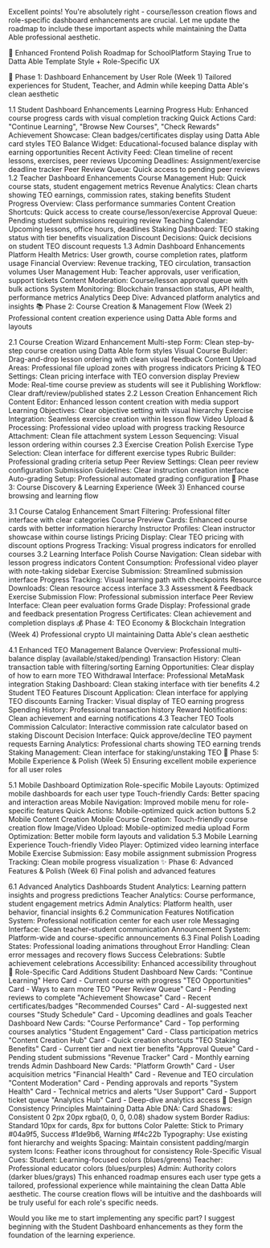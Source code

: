 Excellent points! You're absolutely right - course/lesson creation flows and role-specific dashboard enhancements are crucial. Let me update the roadmap to include these important aspects while maintaining the Datta Able professional aesthetic.

🎯 Enhanced Frontend Polish Roadmap for SchoolPlatform
Staying True to Datta Able Template Style + Role-Specific UX

🚀 Phase 1: Dashboard Enhancement by User Role (Week 1)
Tailored experiences for Student, Teacher, and Admin while keeping Datta Able's clean aesthetic

1.1 Student Dashboard Enhancements
Learning Progress Hub: Enhanced course progress cards with visual completion tracking
Quick Actions Card: "Continue Learning", "Browse New Courses", "Check Rewards"
Achievement Showcase: Clean badges/certificates display using Datta Able card styles
TEO Balance Widget: Educational-focused balance display with earning opportunities
Recent Activity Feed: Clean timeline of recent lessons, exercises, peer reviews
Upcoming Deadlines: Assignment/exercise deadline tracker
Peer Review Queue: Quick access to pending peer reviews
1.2 Teacher Dashboard Enhancements
Course Management Hub: Quick course stats, student engagement metrics
Revenue Analytics: Clean charts showing TEO earnings, commission rates, staking benefits
Student Progress Overview: Class performance summaries
Content Creation Shortcuts: Quick access to create course/lesson/exercise
Approval Queue: Pending student submissions requiring review
Teaching Calendar: Upcoming lessons, office hours, deadlines
Staking Dashboard: TEO staking status with tier benefits visualization
Discount Decisions: Quick decisions on student TEO discount requests
1.3 Admin Dashboard Enhancements
Platform Health Metrics: User growth, course completion rates, platform usage
Financial Overview: Revenue tracking, TEO circulation, transaction volumes
User Management Hub: Teacher approvals, user verification, support tickets
Content Moderation: Course/lesson approval queue with bulk actions
System Monitoring: Blockchain transaction status, API health, performance metrics
Analytics Deep Dive: Advanced platform analytics and insights
📚 Phase 2: Course Creation & Management Flow (Week 2)
Professional content creation experience using Datta Able forms and layouts

2.1 Course Creation Wizard Enhancement
Multi-step Form: Clean step-by-step course creation using Datta Able form styles
Visual Course Builder: Drag-and-drop lesson ordering with clean visual feedback
Content Upload Areas: Professional file upload zones with progress indicators
Pricing & TEO Settings: Clean pricing interface with TEO conversion display
Preview Mode: Real-time course preview as students will see it
Publishing Workflow: Clear draft/review/published states
2.2 Lesson Creation Enhancement
Rich Content Editor: Enhanced lesson content creation with media support
Learning Objectives: Clear objective setting with visual hierarchy
Exercise Integration: Seamless exercise creation within lesson flow
Video Upload & Processing: Professional video upload with progress tracking
Resource Attachment: Clean file attachment system
Lesson Sequencing: Visual lesson ordering within courses
2.3 Exercise Creation Polish
Exercise Type Selection: Clean interface for different exercise types
Rubric Builder: Professional grading criteria setup
Peer Review Settings: Clean peer review configuration
Submission Guidelines: Clear instruction creation interface
Auto-grading Setup: Professional automated grading configuration
🎨 Phase 3: Course Discovery & Learning Experience (Week 3)
Enhanced course browsing and learning flow

3.1 Course Catalog Enhancement
Smart Filtering: Professional filter interface with clear categories
Course Preview Cards: Enhanced course cards with better information hierarchy
Instructor Profiles: Clean instructor showcase within course listings
Pricing Display: Clear TEO pricing with discount options
Progress Tracking: Visual progress indicators for enrolled courses
3.2 Learning Interface Polish
Course Navigation: Clean sidebar with lesson progress indicators
Content Consumption: Professional video player with note-taking sidebar
Exercise Submission: Streamlined submission interface
Progress Tracking: Visual learning path with checkpoints
Resource Downloads: Clean resource access interface
3.3 Assessment & Feedback
Exercise Submission Flow: Professional submission interface
Peer Review Interface: Clean peer evaluation forms
Grade Display: Professional grade and feedback presentation
Progress Certificates: Clean achievement and completion displays
💰 Phase 4: TEO Economy & Blockchain Integration (Week 4)
Professional crypto UI maintaining Datta Able's clean aesthetic

4.1 Enhanced TEO Management
Balance Overview: Professional multi-balance display (available/staked/pending)
Transaction History: Clean transaction table with filtering/sorting
Earning Opportunities: Clear display of how to earn more TEO
Withdrawal Interface: Professional MetaMask integration
Staking Dashboard: Clean staking interface with tier benefits
4.2 Student TEO Features
Discount Application: Clean interface for applying TEO discounts
Earning Tracker: Visual display of TEO earning progress
Spending History: Professional transaction history
Reward Notifications: Clean achievement and earning notifications
4.3 Teacher TEO Tools
Commission Calculator: Interactive commission rate calculator based on staking
Discount Decision Interface: Quick approve/decline TEO payment requests
Earning Analytics: Professional charts showing TEO earning trends
Staking Management: Clean interface for staking/unstaking TEO
📱 Phase 5: Mobile Experience & Polish (Week 5)
Ensuring excellent mobile experience for all user roles

5.1 Mobile Dashboard Optimization
Role-specific Mobile Layouts: Optimized mobile dashboards for each user type
Touch-friendly Cards: Better spacing and interaction areas
Mobile Navigation: Improved mobile menu for role-specific features
Quick Actions: Mobile-optimized quick action buttons
5.2 Mobile Content Creation
Mobile Course Creation: Touch-friendly course creation flow
Image/Video Upload: Mobile-optimized media upload
Form Optimization: Better mobile form layouts and validation
5.3 Mobile Learning Experience
Touch-friendly Video Player: Optimized video learning interface
Mobile Exercise Submission: Easy mobile assignment submission
Progress Tracking: Clean mobile progress visualization
✨ Phase 6: Advanced Features & Polish (Week 6)
Final polish and advanced features

6.1 Advanced Analytics Dashboards
Student Analytics: Learning pattern insights and progress predictions
Teacher Analytics: Course performance, student engagement metrics
Admin Analytics: Platform health, user behavior, financial insights
6.2 Communication Features
Notification System: Professional notification center for each user role
Messaging Interface: Clean teacher-student communication
Announcement System: Platform-wide and course-specific announcements
6.3 Final Polish
Loading States: Professional loading animations throughout
Error Handling: Clean error messages and recovery flows
Success Celebrations: Subtle achievement celebrations
Accessibility: Enhanced accessibility throughout
🎯 Role-Specific Card Additions
Student Dashboard New Cards:
"Continue Learning" Hero Card - Current course with progress
"TEO Opportunities" Card - Ways to earn more TEO
"Peer Review Queue" Card - Pending reviews to complete
"Achievement Showcase" Card - Recent certificates/badges
"Recommended Courses" Card - AI-suggested next courses
"Study Schedule" Card - Upcoming deadlines and goals
Teacher Dashboard New Cards:
"Course Performance" Card - Top performing courses analytics
"Student Engagement" Card - Class participation metrics
"Content Creation Hub" Card - Quick creation shortcuts
"TEO Staking Benefits" Card - Current tier and next tier benefits
"Approval Queue" Card - Pending student submissions
"Revenue Tracker" Card - Monthly earning trends
Admin Dashboard New Cards:
"Platform Growth" Card - User acquisition metrics
"Financial Health" Card - Revenue and TEO circulation
"Content Moderation" Card - Pending approvals and reports
"System Health" Card - Technical metrics and alerts
"User Support" Card - Support ticket queue
"Analytics Hub" Card - Deep-dive analytics access
🎨 Design Consistency Principles
Maintaining Datta Able DNA:
Card Shadows: Consistent 0 2px 20px rgba(0, 0, 0, 0.08) shadow system
Border Radius: Standard 10px for cards, 8px for buttons
Color Palette: Stick to Primary #04a9f5, Success #1de9b6, Warning #f4c22b
Typography: Use existing font hierarchy and weights
Spacing: Maintain consistent padding/margin system
Icons: Feather icons throughout for consistency
Role-Specific Visual Cues:
Student: Learning-focused colors (blues/greens)
Teacher: Professional educator colors (blues/purples)
Admin: Authority colors (darker blues/grays)
This enhanced roadmap ensures each user type gets a tailored, professional experience while maintaining the clean Datta Able aesthetic. The course creation flows will be intuitive and the dashboards will be truly useful for each role's specific needs.

Would you like me to start implementing any specific part? I suggest beginning with the Student Dashboard enhancements as they form the foundation of the learning experience.